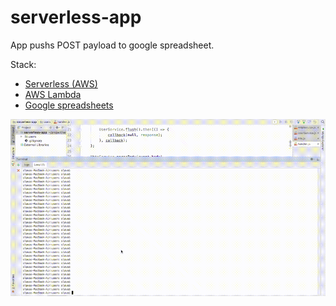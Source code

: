 # serverless-app

App pushs POST payload to google spreadsheet.    

Stack:
- [Serverless (AWS)](https://serverless.com/)
- [AWS Lambda](https://aws.amazon.com/documentation/lambda/)
- [Google spreadsheets](https://developers.google.com/sheets/)

![how](./how.gif)